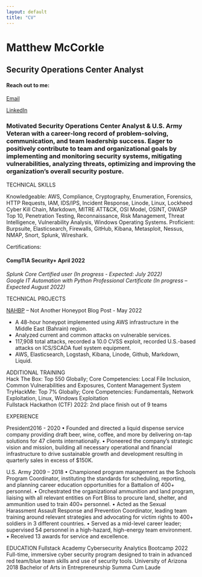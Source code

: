 ```yaml
---
layout: default
title: "CV"
---
```


# Matthew McCorkle	
## Security Operations Center Analyst 

#### Reach out to me:
[Email](mailto:matthew.o.mccorkle@gmail.com)

[LinkedIn](https://www.linkedin.com/in/matthewomccorkle)

### Motivated Security Operations Center Analyst & U.S. Army Veteran with a career-long record of problem-solving, communication, and team leadership success. Eager to positively contribute to team and organizational goals by implementing and monitoring security systems, mitigating vulnerabilities, analyzing threats, optimizing and improving the organization’s overall security posture. 

</p>
TECHNICAL SKILLS

Knowledgeable: AWS, Compliance, Cryptography, Enumeration, Forensics, HTTP Requests, IAM, IDS/IPS, Incident Response, Linode, Linux, Lockheed Cyber Kill Chain, Markdown, MITRE ATT&CK, OSI Model, OSINT, OWASP Top 10, Penetration Testing, Reconnaissance, Risk Management, Threat Intelligence, Vulnerability Analysis, Windows Operating Systems. 
Proficient: Burpsuite, Elasticsearch, Firewalls, GitHub, Kibana, Metasploit, Nessus, NMAP, Snort, Splunk, Wireshark.

</p>
Certifications:<br>

#### CompTIA Security+ April 2022
*Splunk Core Certified user (In progress - Expected: July 2022)* <br>
*Google IT Automation with Python Professional Certificate (In progress – Expected August 2022)* <br>

</p>
TECHNICAL PROJECTS

[NAHBP](https://matthewomccorkle.github.io/) – Not Another Honeypot Blog Post - May 2022<br>
- A 48-hour honeypot implemented using AWS infrastructure in the Middle East (Bahrain) region.
- Analyzed current and common attacks on vulnerable services.
- 117,908 total attacks, recorded a 10.0 CVSS exploit, recorded U.S.-based attacks on ICS/SCADA fuel system equipment.
- AWS, Elasticsearch, Logstash, Kibana, Linode, Github, Markdown, Liquid.

</p>
ADDITIONAL TRAINING<br>
Hack The Box: Top 550 Globally; Core Competencies: Local File Inclusion, Common Vulnerabilities and Exposures, Content Management System<br>
TryHackMe: Top 7% Globally; Core Competencies:  Fundamentals, Network Exploitation, Linux, Windows Exploitation <br>
Fullstack Hackathon (CTF) 2022: 2nd place finish out of 9 teams <br>

</p>
EXPERIENCE<br>

President2016 - 2020
•	Founded and directed a liquid dispense service company providing draft beer, wine, coffee, and more by delivering on-tap solutions for 47 clients internationally.
•	Pioneered the company’s strategic vision and mission, building all necessary operational and financial infrastructure to drive sustainable growth and development resulting in quarterly sales in excess of $150K.

U.S. Army	2009 – 2018
•	Championed program management as the Schools Program Coordinator, instituting the standards for scheduling, reporting, and planning career education opportunities for a Battalion of 400+ personnel. 
•	Orchestrated the organizational ammunition and land program, liaising with all relevant entities on Fort Bliss to procure land, shelter, and ammunition used to train 400+ personnel. 
•	Acted as the Sexual Harassment Assault Response and Prevention Coordinator, leading team training around relevant strategies and advocating for victim rights to 400+ soldiers in 3 different countries. 
•	Served as a mid-level career leader; supervised 54 personnel in a high-hazard, high-energy team environment.
•	Received 13 awards for service and excellence.

EDUCATION
Fullstack Academy Cybersecurity Analytics Bootcamp	 2022
Full-time, immersive cyber security program designed to train in advanced red team/blue team skills and use of security tools.
University of Arizona	2018
Bachelor of Arts in Entrepreneurship 	 Summa Cum Laude

